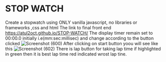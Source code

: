 # STOP WATCH
 Create a stopwatch using ONLY vanilla javascript, no libraries or frameworks ,css and html
 The link to final front end https://atul2oct.github.io/STOP-WATCH/
 The display timer remain set to 00:00.0 initially i.e(mm:sec:millisec) and change according to the button clicked
 ![Screenshot (600)](https://user-images.githubusercontent.com/55950948/224681944-3c82d1ef-1816-454f-ae68-d415fb9061e6.png)
After clicking on start button yoou will see like this
![Screenshot (602)](https://user-images.githubusercontent.com/55950948/224682447-e80cf1bd-9e98-448f-bed1-6ad994545a46.png)
There is lap button for taking lap time if highlighted in green then it is best lap time red indicated wrost lap tine.
